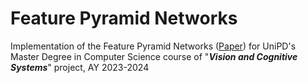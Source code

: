 # Feature Pyramid Networks
Implementation of the Feature Pyramid Networks ([Paper](https://arxiv.org/abs/1612.03144)) for UniPD's Master Degree in Computer Science course of "_**Vision and Cognitive Systems**_" project, AY 2023-2024
